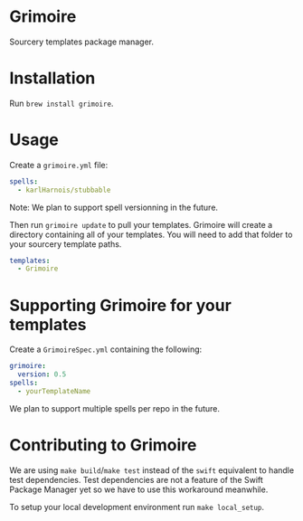 # Grimoire
Sourcery templates package manager.

# Installation
Run `brew install grimoire`.

# Usage
Create a `grimoire.yml` file:
```yml
spells:
  - karlHarnois/stubbable
```
Note: We plan to support spell versionning in the future.

Then run `grimoire update` to pull your templates. Grimoire will create a directory containing all of your templates. You will need to add that folder to your sourcery template paths.
```yml
templates:
  - Grimoire
```

# Supporting Grimoire for your templates
Create a `GrimoireSpec.yml` containing the following:
```yml
grimoire:
  version: 0.5
spells:
  - yourTemplateName
```
We plan to support multiple spells per repo in the future.

# Contributing to Grimoire
We are using `make build`/`make test` instead of the `swift` equivalent to handle test dependencies. Test dependencies are not a feature of the Swift Package Manager yet so we have to use this workaround meanwhile.

To setup your local development environment run `make local_setup`.
